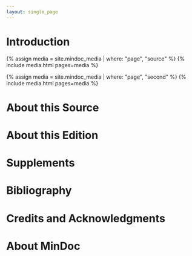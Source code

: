 ```yaml
---
layout: single_page
---
```


# Introduction

{% assign media = site.mindoc_media | where: "page", "source" %}
{% include media.html pages=media %}

{% assign media = site.mindoc_media | where: "page", "second" %}
{% include media.html pages=media %}

# About this Source

# About this Edition

# Supplements

# Bibliography

# Credits and Acknowledgments

# About MinDoc



